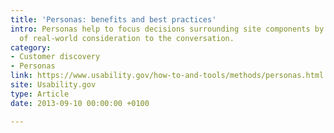 ```yaml
---
title: 'Personas: benefits and best practices'
intro: Personas help to focus decisions surrounding site components by adding a layer
  of real-world consideration to the conversation.
category:
- Customer discovery
- Personas
link: https://www.usability.gov/how-to-and-tools/methods/personas.html
site: Usability.gov
type: Article
date: 2013-09-10 00:00:00 +0100

---
```

